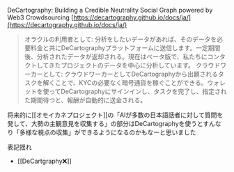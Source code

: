 
DeCartography: Building a Credible Neutrality Social Graph powered by Web3 Crowdsourcing
[https://decartography.github.io/docs/ja/](https://decartography.github.io/docs/ja/)
> オラクルの利用者として: 分析をしたいデータがあれば、そのデータを必要料金と共にDeCartographyプラットフォームに送信します。一定期間後、分析されたデータが返却される。現在はベータ版で、私たちにコンタクトしてきたプロジェクトのデータを中心に分析しています。
>  クラウドワーカーとして: クラウドワーカーとしてDeCartographyから出題されるタスクを解くことで、KYCの必要なく暗号通貨を稼ぐことができる。ウォレットを使ってDeCartographyにサインインし、タスクを完了し、指定された期間待つと、報酬が自動的に送金される。

将来的に[[オモイカネプロジェクト]]の「AIが多数の日本語話者に対して質問を発して、大勢の主観意見を収集する」の部分はDeCartographyを使うとすんなり「多様な視点の収集」ができるようになるのかもなーと思いました

表記揺れ
- [[DeCartgraphy❌]]
